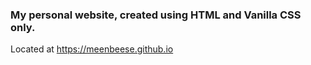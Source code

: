 ### My personal website, created using HTML and Vanilla CSS only.
Located at https://meenbeese.github.io